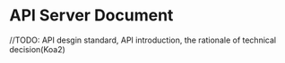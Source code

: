 # API Server Document

//TODO: API desgin standard, API introduction, the rationale of technical decision(Koa2) 